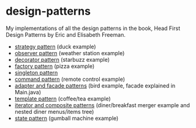 # design-patterns

My implementations of all the design patterns in the book, Head First Design Patterns by Eric and Elisabeth Freeman.

- [strategy pattern](./src/main/java/com/maxdemaio/strategyPattern/) (duck example)
- [observer pattern](./src/main/java/com/maxdemaio/observerPattern/) (weather station example)
- [decorator pattern](./src/main/java/com/maxdemaio/decoratorPattern/) (starbuzz example)
- [factory pattern](./src/main/java/com/maxdemaio/factoryPattern/) (pizza example)
- [singleton pattern](./src/main/java/com/maxdemaio/singletonPattern/)
- [command pattern](./src/main/java/com/maxdemaio/commandPattern/) (remote control example)
- [adapter and facade patterns](./src/main/java/com/maxdemaio/adapterFacadePatterns/) (bird example, facade explained in Main.java)
- [template pattern](./src/main/java/com/maxdemaio/templatePattern/) (coffee/tea example)
- [iterator and composite patterns](./src/main/java/com/maxdemaio/iteratorCompositePatterns/) (diner/breakfast merger example and nested diner menus/items tree)
- [state pattern](./src/main/java/com/maxdemaio/statePattern/) (gumball machine example)